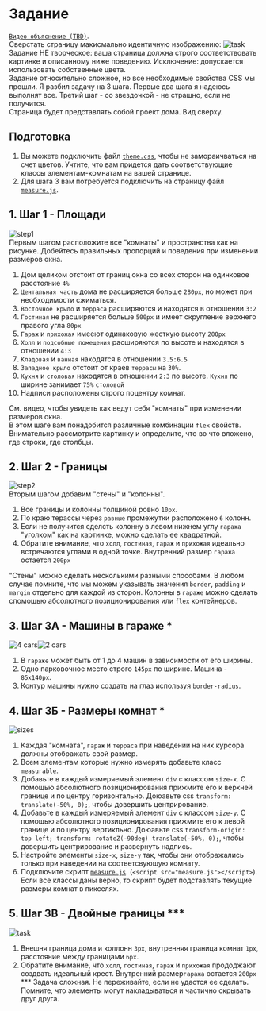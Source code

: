 # Задание
[`Видео объяснение (TBD)`]().   
Сверстать страницу макисмально идентичную изображению: ![task](./task.png) 
Задание НЕ творческое: ваша страница должна строго соответствовать картинке и описанному ниже поведению. Исключение: допускается использовать собственные цвета.  
Задание относительно сложное, но все необходимые свойства CSS мы прошли. Я разбил задачу на 3 шага. Первые два шага я надеюсь выполнят все. Третий шаг - со звездочкой - не страшно, если не получится.  
Страница будет представлять собой проект дома. Вид сверху.

## Подготовка
1. Вы можете подключить файл [`theme.css`](./theme.css), чтобы не замораичваться на счет цветов. Учтите, что вам придется дать соответствующие классы элементам-комнатам на вашей странице.
2. Для шага 3 вам потребуется подключить на страницу файл [`measure.js`](./measure.js).

## 1. Шаг 1 - Площади
![step1](./step1.png)  
Первым шагом расположите все "комнаты" и пространства как на рисунке. Добейтесь правильных пропорций и поведения при изменении размеров окна. 
1. Дом целиком отстоит от границ окна со всех сторон на одинковое расстояние `4%`
2. `Центальная часть` дома не расширяется больше `280px`, но может при необходимости сжиматься.
3. `Восточное крыло` и `терраса` расширяются и находятся в отношении `3:2`
4. `Гостиная` не расширяется больше `500px` и имеет скругление верхнего правого угла `80px`
5. `Гараж` и `прихожая` имееют одинаковую жесткую высоту `200px`
6. `Холл` и `подсобные помещения` расширяются по высоте и находятся в отношении `4:3`
7. `Кладовая` и `ванная` находятся в отношении `3.5:6.5`
8. `Западное крыло` отстоит от краев `террасы` на `30%`.
9. `Кухня` и `столовая` находятся в отношении `2:3` по высоте. `Кухня` по ширине занимает `75%` `столовой`
10. Надписи расположены строго поцентру комнат.  

См. видео, чтобы увидеть как ведут себя "комнаты" при изменении размеров окна.  
В этом шаге вам понадобится различные комбинации `flex` свойств. Внимательно рассмотрите картинку и определите, что во что вложено, где строки, где столбцы.

## 2. Шаг 2 - Границы
![step2](./step2.png)  
Вторым шагом добавим "стены" и "колонны".
1. Все границы и колонны толщиной ровно `10px`.
2. По краю терассы через `равные` промежутки расположено `6` колонн.
3. Если не получится сделсть колонну в левом нижнем углу `гаража` "уголком" как на картинке, можно сделать ее квадратной.
4. Обратите внимание, что `холл`, `гостиная`, `гараж` и `прихожая` идеально встречаются углами в одной точке. Внутренний размер `гаража` остается `200px`

"Стены" можно сделать несколькими разными способами. В любом случае помните, что мы можем указывать значения `border`,  `padding` и `margin` отдельно для каждой из сторон. Колонны в `гараже` можно сделать спомощью абсолютного позиционирования или `flex` контейнеров.

## 3. Шаг 3А - Машины в гараже *
![4 cars](./cars4.png)![2 cars](./cars2.png)  
1. В `гараже` может быть от 1 до 4 машин в зависимости от его ширины.
2. Одно парковочное место строго `145px` по ширине. Машина - `85x140px`.
3. Контур машины нужно создать на глаз используя `border-radius`. 

## 4. Шаг 3Б - Размеры комнат *
![sizes](./sizes.png)
1. Каждая "комната", `гараж` и `терраса` при наведении на них курсора должны отображать свой размер.
2. Всем элементам которые нужно измерять добавьте класс `measurable`.
3. Добавьте в каждый измеряемый элемент `div` с классом `size-x`. С помощью абсолютного позиционирования прижмите его к верхней границе и по центру горизонтально. Доюавьте css `transform: translate(-50%, 0);`, чтобы довершить центрирование.
4. Добавьте в каждый измеряемый элемент `div` с классом `size-y`. С помощью абсолютного позиционирования прижмите его к левой границе и по центру вертикльно. Доюавьте css `transform-origin: top left; transform: rotateZ(-90deg) translate(-50%, 0);`, чтобы довершить центрирование и развернуть надпись.
5. Настройте элементы `size-x`, `size-y` так, чтобы они отображались только при наведении на соответсвующую комнату.
6. Подключите скрипт [`measure.js`](./measure.js). (`<script src="measure.js"></script>`). Если все классы даны верно, то скрипт будет подставлять текущие размеры комнат в пикселях.

## 5. Шаг 3В - Двойные границы ***
![task](./task.png) 
1. Внешня граница дома и коллонн `3px`, внутренняя граница комнат `1px`, расстояние между границами `6px`. 
2. Обратите внимание, что `холл`, `гостиная`, `гараж` и `прихожая` прододжают создвать идеальный крест. Внутренний размер`гаража` остается `200px`
*** Задача сложная. Не переживайте, если не удастся ее сделать. Помните, что элементы могут накладываться и частично скрывать друг друга.